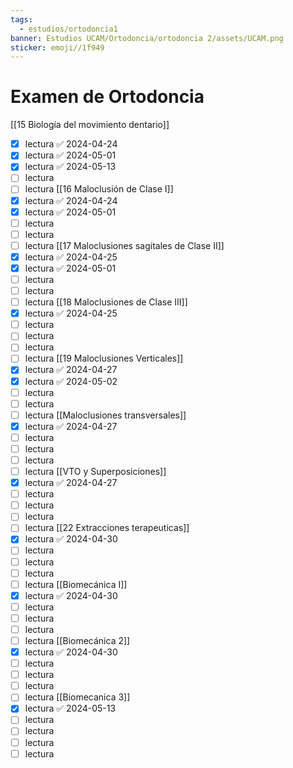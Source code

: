```yaml
---
tags:
  - estudios/ortodoncia1
banner: Estudios UCAM/Ortodoncia/ortodoncia 2/assets/UCAM.png
sticker: emoji//1f949
---
```


# Examen de Ortodoncia
[[15 Biología del movimiento dentario]]
- [x] lectura ✅ 2024-04-24
- [x] lectura ✅ 2024-05-01
- [x] lectura ✅ 2024-05-13
- [ ] lectura
- [ ] lectura
[[16 Maloclusión de Clase I]]
- [x] lectura ✅ 2024-04-24
- [x] lectura ✅ 2024-05-01
- [ ] lectura
- [ ] lectura
- [ ] lectura
[[17 Maloclusiones sagitales de Clase II]]
- [x] lectura ✅ 2024-04-25
- [x] lectura ✅ 2024-05-01
- [ ] lectura
- [ ] lectura
- [ ] lectura
[[18 Maloclusiones de Clase III]]
- [x] lectura ✅ 2024-04-25
- [ ] lectura
- [ ] lectura
- [ ] lectura
- [ ] lectura
[[19 Maloclusiones Verticales]]
- [x] lectura ✅ 2024-04-27
- [x] lectura ✅ 2024-05-02
- [ ] lectura
- [ ] lectura
- [ ] lectura
[[Maloclusiones transversales]]
- [x] lectura ✅ 2024-04-27
- [ ] lectura
- [ ] lectura
- [ ] lectura
- [ ] lectura
[[VTO y Superposiciones]]
- [x] lectura ✅ 2024-04-27
- [ ] lectura
- [ ] lectura
- [ ] lectura
- [ ] lectura
[[22 Extracciones terapeuticas]]
- [x] lectura ✅ 2024-04-30
- [ ] lectura
- [ ] lectura
- [ ] lectura
- [ ] lectura
[[Biomecánica I]]
- [x] lectura ✅ 2024-04-30
- [ ] lectura
- [ ] lectura
- [ ] lectura
- [ ] lectura
[[Biomecánica 2]]
- [x] lectura ✅ 2024-04-30
- [ ] lectura
- [ ] lectura
- [ ] lectura
- [ ] lectura
[[Biomecanica 3]]
- [x] lectura ✅ 2024-05-13
- [ ] lectura
- [ ] lectura
- [ ] lectura
- [ ] lectura
